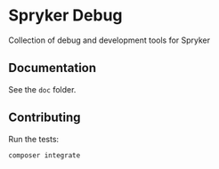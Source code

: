 Spryker Debug
=============

Collection of debug and development tools for Spryker

Documentation
-------------

See the `doc` folder.

Contributing
------------

Run the tests:

```
composer integrate
```
